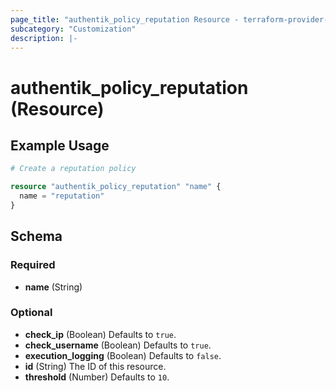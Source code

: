 ```yaml
---
page_title: "authentik_policy_reputation Resource - terraform-provider-authentik"
subcategory: "Customization"
description: |-
---
```


# authentik_policy_reputation (Resource)

## Example Usage

```terraform
# Create a reputation policy

resource "authentik_policy_reputation" "name" {
  name = "reputation"
}
```

<!-- schema generated by tfplugindocs -->
## Schema

### Required

- **name** (String)

### Optional

- **check_ip** (Boolean) Defaults to `true`.
- **check_username** (Boolean) Defaults to `true`.
- **execution_logging** (Boolean) Defaults to `false`.
- **id** (String) The ID of this resource.
- **threshold** (Number) Defaults to `10`.
